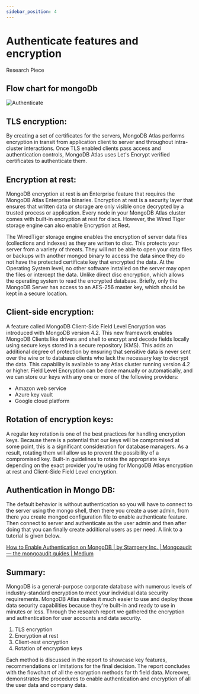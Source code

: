 ```yaml
---
sidebar_position: 4
---
```


# Authenticate features and encryption

Research Piece

## Flow chart for mongoDb

![Authenticate](img\authenticate-tls.jpg)

## TLS encryption:

By creating a set of certificates for the servers, MongoDB Atlas performs encryption in transit from application client to server and throughout intra-cluster interactions. Once TLS enabled clients pass access and authentication controls, MongoDB Atlas uses Let's Encrypt verified certificates to authenticate them.

## Encryption at rest:
MongoDB encryption at rest is an Enterprise feature that requires the MongoDB Atlas Enterprise
binaries. Encryption at rest is a security layer that ensures that written data or storage are only visible once decrypted by a trusted process or application. Every node in your MongoDB Atlas cluster comes with built-in encryption at rest for discs. However, the Wired Tiger storage engine can also enable Encryption at Rest.

The WiredTiger storage engine enables the encryption of server data files (collections and indexes) as they are written to disc. This protects your server from a variety of threats. They will not be able to open your data files or backups with another mongod binary to access the data since they do not have the protected certificate key that encrypted the data. At the Operating System level, no other software installed on the server may open the files or intercept the data. Unlike direct disc encryption, which allows the operating system to read the encrypted database. Briefly, only the MongoDB Server has access to an AES-256 master key, which should be kept in a secure location.

## Client-side encryption:

A feature called MongoDB Client-Side Field Level Encryption was introduced with MongoDB version 4.2. This new framework enables MongoDB Clients like drivers and shell to encrypt and decode fields locally using secure keys stored in a secure repository (KMS). This adds an additional degree of protection by ensuring that sensitive data is never sent over the wire or to database clients who lack the necessary key to decrypt the data. This capability is available to any Atlas cluster running version 4.2 or higher. Field Level Encryption can be done manually or automatically, and we can store our
keys with any one or more of the following providers:

- Amazon web service
- Azure key vault
- Google cloud platform

## Rotation of encryption keys:

A regular key rotation is one of the best practices for handling encryption keys. Because there is a potential that our keys will be compromised at some point, this is a significant consideration for database managers. As a result, rotating them will allow us to prevent the possibility of a compromised key. Built-in guidelines to rotate the appropriate keys depending on the exact provider you're using for MongoDB Atlas encryption at rest and Client-Side Field Level encryption.


## Authentication in Mongo DB:

The default behavior is without authentication so you will have to connect to the server using the mongo shell, then there you create a user admin, from there you create mongod configuration file to enable authenticate feature. Then connect to server and authenticate as the user admin and then after doing that you can finally create additional users as per need. A link to a tutorial is given below.

[How to Enable Authentication on MongoDB | by Stampery Inc. | Mongoaudit — the mongoaudit guides | Medium](https://medium.com/mongoaudit/how-to-enable-authentication-on-mongodb-b9e8a924efac)


## Summary:
MongoDB is a general-purpose corporate database with numerous levels of industry-standard
encryption to meet your individual data security requirements. MongoDB Atlas makes it much easier to use and deploy those data security capabilities because they're built-in and ready to use in minutes or less. Through the research report we gathered the encryption and authentication for user accounts and data security.

1. TLS encryption
2. Encryption at rest
3. Client-rest encryption
4. Rotation of encryption keys

Each method is discussed in the report to showcase key features, recommendations or limitations for the final decision. The report concludes with the flowchart of all the encryption methods for th field data. Moreover, demonstrates the procedures to enable authentication and encryption of all the user data and company data.